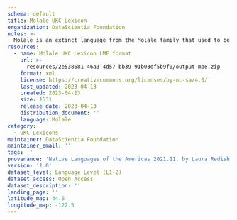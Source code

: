 ```yaml
---
schema: default
title: Molale UKC Lexicon
organization: DataScientia Foundation
notes: >-
  Molale is an extinct language from the Molale family that used to be spoken in North America. The UKC Lexicon of Molale is represented as a lexico-semantic network. It consists of words, word senses, synsets, as well as sense-level and synset-level relationships
resources:
  - name: Molale UKC Lexicon LMF format
    url: >-
      resources/2e538681-46a3-4d57-bb39-91b03df5b9f0/output-mbe.zip
    format: xml
    license: https://creativecommons.org/licenses/by-nc-sa/4.0/
    last_updated: 2023-04-13
    created: 2023-04-13
    size: 1531
    release_date: 2023-04-13
    distribution_document: ''
    language: Molale
category:
  - UKC Lexicons
maintainer: DataScientia Foundation
maintainer_email: ''
tags: ''
provenance: 'Native Languages of the Americas 2021.11. by Laura Redish and Orrin Lewis (http://www.native-languages.org); Princeton WordNet 2.1 by Princeton University (https://wordnet.princeton.edu)'
version: '1.0'
dataset_level: Language Level (L1-2)
dataset_access: Open Access
dataset_description: ''
landing_page: ''
latitude_map: 44.5
longitude_map: -122.5
---
```

